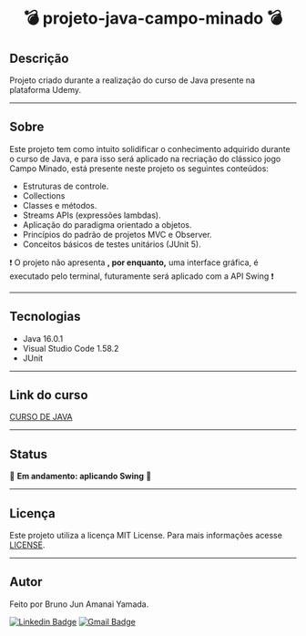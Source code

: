 <h1 align="center">💣 projeto-java-campo-minado 💣</h1> 

## Descrição

Projeto criado durante a realização do curso de Java presente na plataforma Udemy.

***

## Sobre 

Este projeto tem como intuito solidificar o conhecimento adquirido durante o curso de Java, e para isso será aplicado na recriação do clássico jogo Campo Minado, está presente neste projeto os seguintes conteúdos:

* Estruturas de controle.
* Collections
* Classes e métodos.
* Streams APIs (expressões lambdas).
* Aplicação do paradigma orientado a objetos.
* Princípios do padrão de projetos MVC e Observer.
* Conceitos básicos de testes unitários (JUnit 5).

:exclamation: O projeto não apresenta **, por enquanto,** uma interface gráfica, é executado pelo terminal, futuramente será aplicado com a API Swing :exclamation:

***

## Tecnologias

* Java 16.0.1
* Visual Studio Code 1.58.2
* JUnit 

***

## Link do curso

<a href = "https://www.udemy.com/share/101rUm2@FEdKVGJgS1QOe0NKBXFxfhRuSg==/"> CURSO DE JAVA </a>

***

## Status

:construction: **Em andamento: aplicando Swing** :construction:

***

## Licença

Este projeto utiliza a licença MIT License. Para mais informações acesse <a href="https://github.com/BrunoJun/projeto-java-campo-minado/blob/32ac135d0498e33aa3174d5b334a163b6f3c45a0/LICENSE">LICENSE</a>.

***

## Autor

Feito por Bruno Jun Amanai Yamada.

[![Linkedin Badge](https://img.shields.io/badge/-BrunoJun-blue?style=flat-square&logo=Linkedin&logoColor=white&link=https://www.linkedin.com/in/brunojun//)](https://www.linkedin.com/in/brunojun/) [![Gmail Badge](https://img.shields.io/badge/-brunojun7@gmail.com-c14438?style=flat-square&logo=Gmail&logoColor=white&link=mailto:brunojun7@gmail.com)](mailto:brunojun7@gmail.com)
